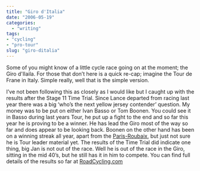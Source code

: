 ```yaml
---
title: "Giro d'Italia"
date: "2006-05-19"
categories:
  - "writing"
tags:
- "cycling"
- "pro-tour"
slug: "giro-ditalia"
---
```


Some of you might know of a little cycle race going on at the moment; the Giro d'Ilaila. For those that don’t here is a quick re-cap; imagine the Tour de Frane in Italy. Simple really, well that is the simple version.

I’ve not been following this as closely as I would like but I caught up with the results after the Stage 11 Time Trial. Since Lance departed from racing last year there was a big ‘who’s the next yellow jersey contender’ question. My money was to be put on either Ivan Basso or Tom Boonen. You could see it in Basso during last years Tour, he put up a fight to the end and so far this year he is proving to be a winner. He has lead the Giro most of the way so far and does appear to be looking back. Boonen on the other hand has been on a winning streak all year, apart from the [Paris-Roubaix][1], but just not sure he is Tour leader material yet. The results of the Time Trial did indicate one thing, big Jan is not out of the race. Well he is out of the race in the Giro, sitting in the mid 40’s, but he still has it in him to compete. You can find full details of the results so far at [RoadCycling.com][2]

[1]:	https://adamchamberlin.info/2006/04/paris-roubaix
[2]:	https://www.roadcycling.com/news/article1585.shtml